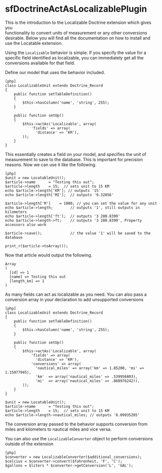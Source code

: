 sfDoctrineActAsLocalizablePlugin
================================

This is the introduction to the Localizable Doctrine extension which gives you  
functionality to convert units of measurement or any other conversions desirable. 
Below you will find all the documentation on how to install and use the Locatable 
extension.

Using the `Localizable` behavior is simple. If you specify the value for a specific field
identified as localizable, you can immediately get all the conversions available for that
field.

Define our model that uses the behavior included.

    [php]
    class LocalizableUnit extends Doctrine_Record
    {
        public function setTableDefinition()
        {
            $this->hasColumn('name', 'string', 255);
        }

        public function setUp()
        {
            $this->actAs('Localizable', array(
                'fields' => array(
                  'distance' => 'KM'),
            ));
        }
    }

This essentially creates a field on your model, and specifies the unit of measurement
to save to the database.  This is important for precision reasons.
Now we can use it like the following.
    
    [php]
    $unit = new LocatableUnit();
    $article->name      = "Testing this out";
    $article->length    = 15;  // sets unit to 15 KM
    echo $article->length['KM']; // outputs '15'
    echo $article->length['MI'];  // outputs '9.32056'
    
    $article->length['M']    = 1000; // you can set the value for any unit
    echo $article->length;        // outputs '1', still outputs in kilometers
    echo $article->length['ft'];  // outputs '3 280.8399'
    echo $article->length->ft;    // outputs '3 280.8399', Property accessors also work
         
    $article->save();             // the value '1' will be saved to the database

    print_r($article->toArray());

Now that article would output the following.

    Array
    (
      [id] => 1
      [name] => Testing this out
      [length_km] => 1
    )

As many fields can act as localizable as you need.  You can also pass a conversion array in your declaration to add
unsupported conversions

    [php]
    class LocalizableUnit extends Doctrine_Record
    {
        public function setTableDefinition()
        {
            $this->hasColumn('name', 'string', 255);
        }

        public function setUp()
        {
            $this->actAs('Localizable', array(
                'fields' => array(
                  'distance' => 'KM'),
                'conversions' => array(
                  'nautical_miles' => array('km' => 1.85200, 'mi' => 1.15077945),
                  'km'  => array('nautical_miles' => .539956803),
                  'mi'  => array('nautical_miles' => .868976242)),
            ));
        }
    }
    
    $unit = new LocatableUnit();
    $article->name      = "Testing this out";
    $article->length    = 15;  // sets unit to 15 KM
    echo $article->length->nautical_miles; // outputs '8.09935205'
    
The conversion array passed to the behavior supports conversion from miles and kilometers to nautical miles and vice versa.

You can also use the `LocalizableConverter` object to perform conversions outside of the extension

    [php]
    $converter = new LocalizableConverter($additional_conversions);
    $celcius = $converter->convert($fahrenheit, 'F', 'C');
    $gallons = $liters * $converter->getConversion('L', 'GAL');
    

